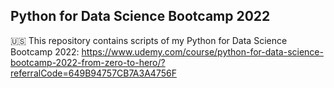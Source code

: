 ## Python for Data Science Bootcamp 2022

🇺🇸 This repository contains scripts of my Python for Data Science Bootcamp 2022: https://www.udemy.com/course/python-for-data-science-bootcamp-2022-from-zero-to-hero/?referralCode=649B94757CB7A3A4756F 
